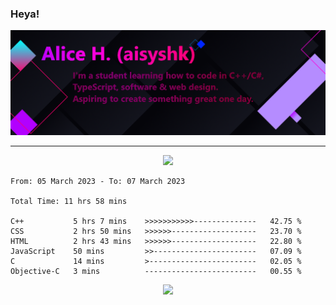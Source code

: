 ### Heya!

![](https://github.com/aisyshk/aisyshk/blob/main/dc_ex_1.png)

<hr>

<div align="center">
  <img src="https://github-readme-stats-git-masterrstaa-rickstaa.vercel.app/api?username=aisyshk&theme=dark" />
  <!--<img src="https://github-readme-stats.vercel.app/api/top-langs/?username=aisyshk&layout=compact&theme=dark" />-->
  <!--<img src="https://github-readme-stats.vercel.app/api/top-langs/?username=aisyshk&layout=compact&theme=dark" />-->
</div>

<div align="center">
</div>

<!--START_SECTION:waka-->

```text
From: 05 March 2023 - To: 07 March 2023

Total Time: 11 hrs 58 mins

C++           5 hrs 7 mins    >>>>>>>>>>>--------------   42.75 %
CSS           2 hrs 50 mins   >>>>>>-------------------   23.70 %
HTML          2 hrs 43 mins   >>>>>>-------------------   22.80 %
JavaScript    50 mins         >>-----------------------   07.09 %
C             14 mins         >------------------------   02.05 %
Objective-C   3 mins          -------------------------   00.55 %
```

<!--END_SECTION:waka-->

<div align="center">
  <img src="https://img.shields.io/badge/Visual_Studio-5C2D91?style=for-the-badge&logo=visual%20studio&logoColor=white" />
</div>
